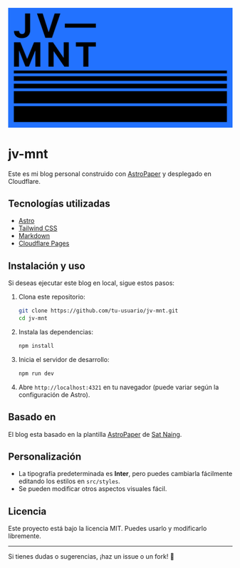 ![ogimage](./public/ogimage.svg)
# jv-mnt

Este es mi blog personal construido con [AstroPaper](https://github.com/satnaing/astro-paper) y desplegado en Cloudflare.

## Tecnologías utilizadas

- [Astro](https://astro.build/)
- [Tailwind CSS](https://tailwindcss.com/)
- [Markdown](https://www.markdownguide.org/)
- [Cloudflare Pages](https://pages.cloudflare.com/)

## Instalación y uso

Si deseas ejecutar este blog en local, sigue estos pasos:

1. Clona este repositorio:
   ```sh
   git clone https://github.com/tu-usuario/jv-mnt.git
   cd jv-mnt
   ```
2. Instala las dependencias:
   ```sh
   npm install
   ```
3. Inicia el servidor de desarrollo:
   ```sh
   npm run dev
   ```
4. Abre `http://localhost:4321` en tu navegador (puede variar según la configuración de Astro).

## Basado en 

El blog esta basado en la plantilla [AstroPaper](https://astro-paper.pages.dev/) de [Sat Naing](https://github.com/satnaing). 

## Personalización

- La tipografía predeterminada es **Inter**, pero puedes cambiarla fácilmente editando los estilos en `src/styles`.
- Se pueden modificar otros aspectos visuales fácil.

## Licencia

Este proyecto está bajo la licencia MIT. Puedes usarlo y modificarlo libremente.

---

Si tienes dudas o sugerencias, ¡haz un issue o un fork! 🚀

